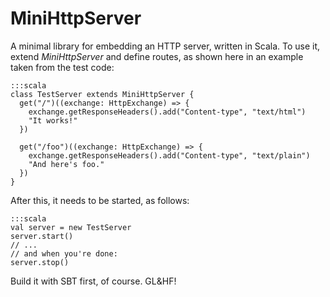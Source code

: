 # MiniHttpServer

A minimal library for embedding an HTTP server, written in Scala. To use it, extend *MiniHttpServer* and define routes, as shown here in an example taken from the test code:

    :::scala
    class TestServer extends MiniHttpServer {
      get("/")((exchange: HttpExchange) => {
        exchange.getResponseHeaders().add("Content-type", "text/html")
        "It works!"
      })

      get("/foo")((exchange: HttpExchange) => {
        exchange.getResponseHeaders().add("Content-type", "text/plain")
        "And here's foo."
      })
    }

After this, it needs to be started, as follows:

    :::scala
    val server = new TestServer
    server.start()
    // ...
    // and when you're done:
    server.stop()

Build it with SBT first, of course. GL&HF!
